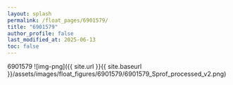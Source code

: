 ```yaml
---
layout: splash
permalink: /float_pages/6901579/
title: "6901579"
author_profile: false
last_modified_at: 2025-06-13
toc: false
---
```

 
6901579
![img-png]({{ site.url }}{{ site.baseurl }}/assets/images/float_figures/6901579/6901579_Sprof_processed_v2.png)